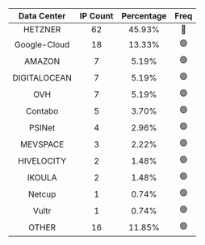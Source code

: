 | Data Center | IP Count | Percentage | Freq |
|:------------:|:--------:|:-----------:|:-----:|
| HETZNER | 62 | 45.93% | 🔴 |
| Google-Cloud | 18 | 13.33% | 🟢 |
| AMAZON | 7 | 5.19% | 🟢 |
| DIGITALOCEAN | 7 | 5.19% | 🟢 |
| OVH | 7 | 5.19% | 🟢 |
| Contabo | 5 | 3.70% | 🟢 |
| PSINet | 4 | 2.96% | 🟢 |
| MEVSPACE | 3 | 2.22% | 🟢 |
| HIVELOCITY | 2 | 1.48% | 🟢 |
| IKOULA | 2 | 1.48% | 🟢 |
| Netcup | 1 | 0.74% | 🟢 |
| Vultr | 1 | 0.74% | 🟢 |
| OTHER | 16 | 11.85% | 🟢 |